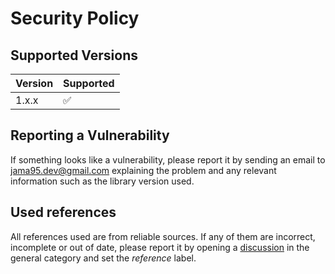 # Security Policy

## Supported Versions

| Version | Supported          |
| ------- | ------------------ |
| 1.x.x   | :white_check_mark: |

## Reporting a Vulnerability

If something looks like a vulnerability, please report it by sending an email to <jama95.dev@gmail.com> explaining the problem and any relevant information such as the library version used.

## Used references

All references used are from reliable sources. If any of them are incorrect, incomplete or out of date, please report it by opening a [discussion](https://github.com/jama95/JSFormValidator/discussions/new?category=general) in the general category and set the *reference* label.

